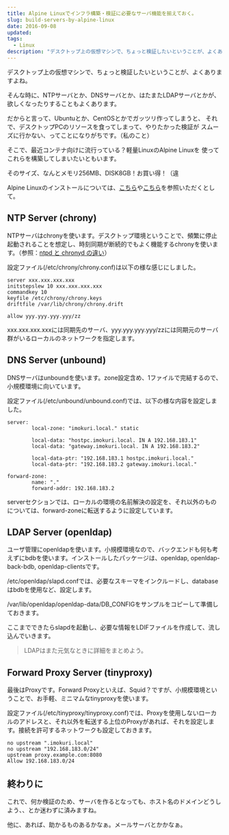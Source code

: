 ```yaml
---
title: Alpine Linuxでインフラ構築・検証に必要なサーバ機能を揃えておく。
slug: build-servers-by-alpine-linux
date: 2016-09-08
updated:
tags:
  - Linux
description: "デスクトップ上の仮想マシンで、ちょっと検証したいということが、よくありますよね。"
---
```


デスクトップ上の仮想マシンで、ちょっと検証したいということが、よくありますよね。

そんな時に、NTPサーバとか、DNSサーバとか、はたまたLDAPサーバとかが、
欲しくなったりすることもよくあります。

だからと言って、Ubuntuとか、CentOSとかでガッツリ作ってしまうと、
それで、デスクトップPCのリソースを食ってしまって、やりたかった検証が
スムーズに行かない、ってことになりがちです。（私のこと）

そこで、最近コンテナ向けに流行っている？軽量LinuxのAlpine Linuxを
使ってこれらを構築してしまいたいともいます。

そのサイズ、なんとメモリ256MB、DISK8GB！お買い得！（違

<!--more-->

Alpine Linuxのインストールについては、[こちら](http://qiita.com/syui/items/7851423ddc132b751fa3)や[こちら](http://blog.stormcat.io/entry/alpine-entry-setup)を参照いただくとして。

## NTP Server (chrony)

NTPサーバはchronyを使います。デスクトップ環境ということで、頻繁に停止起動されることを想定し、時刻同期が断続的でもよく機能するchronyを使います。（参照：[ntpd と chronyd の違い](https://access.redhat.com/documentation/ja-JP/Red_Hat_Enterprise_Linux/7/html/System_Administrators_Guide/ch-Configuring_NTP_Using_the_chrony_Suite.html#sect-differences_between_ntpd_and_chronyd)）

設定ファイル(/etc/chrony/chrony.conf)は以下の様な感じにしました。

```
server xxx.xxx.xxx.xxx
initstepslew 10 xxx.xxx.xxx.xxx
commandkey 10
keyfile /etc/chrony/chrony.keys
driftfile /var/lib/chrony/chrony.drift

allow yyy.yyy.yyy.yyy/zz
```

xxx.xxx.xxx.xxxには同期先のサーバ、yyy.yyy.yyy.yyy/zzには同期元のサーバ群がいるローカルのネットワークを指定します。

## DNS Server (unbound)

DNSサーバはunboundを使います。zone設定含め、1ファイルで完結するので、小規模環境に向いています。

設定ファイル(/etc/unbound/unbound.conf)では、以下の様な内容を設定しました。

```
server:
        local-zone: "imokuri.local." static

        local-data: "hostpc.imokuri.local. IN A 192.168.183.1"
        local-data: "gateway.imokuri.local. IN A 192.168.183.2"

        local-data-ptr: "192.168.183.1 hostpc.imokuri.local."
        local-data-ptr: "192.168.183.2 gateway.imokuri.local."

forward-zone:
        name: "."
        forward-addr: 192.168.183.2

```

serverセクションでは、ローカルの環境の名前解決の設定を、それ以外のものについては、forward-zoneに転送するように設定しています。

## LDAP Server (openldap)

ユーザ管理にopenldapを使います。小規模環境なので、バックエンドも何も考えずにbdbを使います。インストールしたパッケージは、openldap, openldap-back-bdb, openldap-clientsです。

/etc/openldap/slapd.confでは、必要なスキーマをインクルードし、databaseはbdbを使用など、設定します。

/var/lib/openldap/openldap-data/DB_CONFIGをサンプルをコピーして準備しておきます。

ここまでできたらslapdを起動し、必要な情報をLDIFファイルを作成して、流し込んでいきます。

> LDAPはまた元気なときに詳細をまとめよう。

## Forward Proxy Server (tinyproxy)

最後はProxyです。Forward Proxyといえば、Squid？ですが、小規模環境ということで、お手軽、ミニマムなtinyproxyを使います。

設定ファイル(/etc/tinyproxy/tinyproxy.conf)では、Proxyを使用しないローカルのアドレスと、それ以外を転送する上位のProxyがあれば、それを設定します。接続を許可するネットワークも設定しておきます。

```
no upstream ".imokuri.local"
no upstream "192.168.183.0/24"
upstream proxy.example.com:8080
Allow 192.168.183.0/24
```

## 終わりに

これで、何か検証のため、サーバを作るとなっても、ホスト名のドメインどうしよう、、とか迷わずに済みますね。

他に、あれば、助かるものあるかなぁ。メールサーバとかかなぁ。
